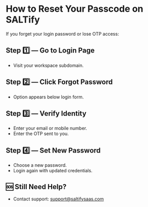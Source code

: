 # How to Reset Your Passcode on SALTify

If you forget your login password or lose OTP access:

## Step 1️⃣ — Go to Login Page
- Visit your workspace subdomain.

## Step 2️⃣ — Click Forgot Password
- Option appears below login form.

## Step 3️⃣ — Verify Identity
- Enter your email or mobile number.
- Enter the OTP sent to you.

## Step 4️⃣ — Set New Password
- Choose a new password.
- Login again with updated credentials.

## 🆘 Still Need Help?
- Contact support: [support@saltifysaas.com](mailto:support@saltifysaas.com)
